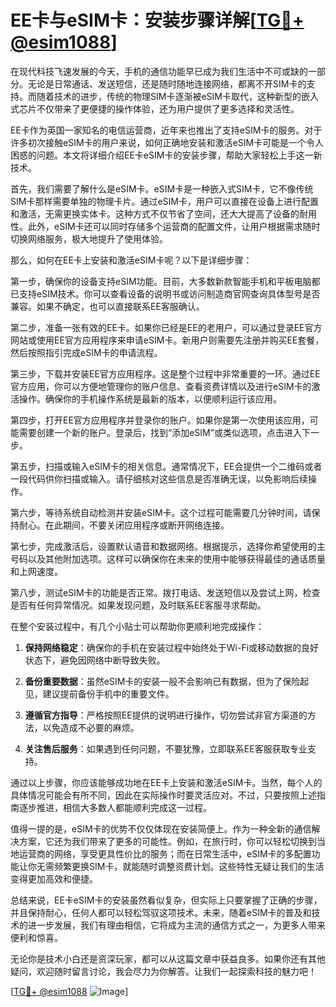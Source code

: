 # EE卡与eSIM卡：安装步骤详解[[TG💪+ @esim1088](https://t.me/s/esim1088)]

在现代科技飞速发展的今天，手机的通信功能早已成为我们生活中不可或缺的一部分。无论是日常通话、发送短信，还是随时随地连接网络，都离不开SIM卡的支持。而随着技术的进步，传统的物理SIM卡逐渐被eSIM卡取代，这种新型的嵌入式芯片不仅带来了更便捷的操作体验，还为用户提供了更多选择和灵活性。

EE卡作为英国一家知名的电信运营商，近年来也推出了支持eSIM卡的服务。对于许多初次接触eSIM卡的用户来说，如何正确地安装和激活eSIM卡可能是一个令人困惑的问题。本文将详细介绍EE卡eSIM卡的安装步骤，帮助大家轻松上手这一新技术。

首先，我们需要了解什么是eSIM卡。eSIM卡是一种嵌入式SIM卡，它不像传统SIM卡那样需要单独的物理卡片。通过eSIM卡，用户可以直接在设备上进行配置和激活，无需更换实体卡。这种方式不仅节省了空间，还大大提高了设备的耐用性。此外，eSIM卡还可以同时存储多个运营商的配置文件，让用户根据需求随时切换网络服务，极大地提升了使用体验。

那么，如何在EE卡上安装和激活eSIM卡呢？以下是详细步骤：

第一步，确保你的设备支持eSIM功能。目前，大多数新款智能手机和平板电脑都已支持eSIM技术。你可以查看设备的说明书或访问制造商官网查询具体型号是否兼容。如果不确定，也可以直接联系EE客服确认。

第二步，准备一张有效的EE卡。如果你已经是EE的老用户，可以通过登录EE官方网站或使用EE官方应用程序来申请eSIM卡。新用户则需要先注册并购买EE套餐，然后按照指引完成eSIM卡的申请流程。

第三步，下载并安装EE官方应用程序。这是整个过程中非常重要的一环。通过EE官方应用，你可以方便地管理你的账户信息、查看资费详情以及进行eSIM卡的激活操作。确保你的手机操作系统是最新的版本，以便顺利运行该应用。

第四步，打开EE官方应用程序并登录你的账户。如果你是第一次使用该应用，可能需要创建一个新的账户。登录后，找到“添加eSIM”或类似选项，点击进入下一步。

第五步，扫描或输入eSIM卡的相关信息。通常情况下，EE会提供一个二维码或者一段代码供你扫描或输入。请仔细核对这些信息是否准确无误，以免影响后续操作。

第六步，等待系统自动检测并安装eSIM卡。这个过程可能需要几分钟时间，请保持耐心。在此期间，不要关闭应用程序或断开网络连接。

第七步，完成激活后，设置默认语音和数据网络。根据提示，选择你希望使用的主号码以及其他附加选项。这样可以确保你在未来的使用中能够获得最佳的通话质量和上网速度。

第八步，测试eSIM卡的功能是否正常。拨打电话、发送短信以及尝试上网，检查是否有任何异常情况。如果发现问题，及时联系EE客服寻求帮助。

在整个安装过程中，有几个小贴士可以帮助你更顺利地完成操作：

1. **保持网络稳定**：确保你的手机在安装过程中始终处于Wi-Fi或移动数据的良好状态下，避免因网络中断导致失败。
   
2. **备份重要数据**：虽然eSIM卡的安装一般不会影响已有数据，但为了保险起见，建议提前备份手机中的重要文件。

3. **遵循官方指导**：严格按照EE提供的说明进行操作，切勿尝试非官方渠道的方法，以免造成不必要的麻烦。

4. **关注售后服务**：如果遇到任何问题，不要犹豫，立即联系EE客服获取专业支持。

通过以上步骤，你应该能够成功地在EE卡上安装和激活eSIM卡。当然，每个人的具体情况可能会有所不同，因此在实际操作时要灵活应对。不过，只要按照上述指南逐步推进，相信大多数人都能顺利完成这一过程。

值得一提的是，eSIM卡的优势不仅仅体现在安装简便上。作为一种全新的通信解决方案，它还为我们带来了更多的可能性。例如，在旅行时，你可以轻松切换到当地运营商的网络，享受更具性价比的服务；而在日常生活中，eSIM卡的多配置功能让你无需频繁更换SIM卡，就能随时调整资费计划。这些特性无疑让我们的生活变得更加高效和便捷。

总结来说，EE卡eSIM卡的安装虽然看似复杂，但实际上只要掌握了正确的步骤，并且保持耐心，任何人都可以轻松驾驭这项技术。未来，随着eSIM卡的普及和技术的进一步发展，我们有理由相信，它将成为主流的通信方式之一，为更多人带来便利和惊喜。

无论你是技术小白还是资深玩家，都可以从这篇文章中获益良多。如果你还有其他疑问，欢迎随时留言讨论，我会尽力为你解答。让我们一起探索科技的魅力吧！

[[TG💪+ @esim1088](https://t.me/s/esim1088) ![Image](https://i.postimg.cc/4NQfJmqS/Snipaste-2025-05-13-00-14-12.png)]